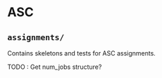# ASC

## `assignments/`

Contains skeletons and tests for ASC assignments.
 

TODO : Get num_jobs structure?

